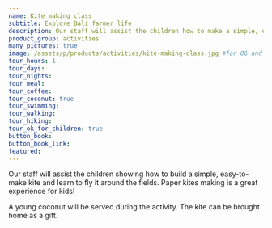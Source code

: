 ```yaml
---
name: Kite making class
subtitle: Explore Bali farmer life
description: Our staff will assist the children how to make a simple, easy-to-make kite and learn how to fly it around the field. Paper kite that are great for kids!
product_group: activities
many_pictures: true
image: /assets/p/products/activities/kite-making-class.jpg #for OG and twitter cards
tour_hours: 1
tour_days:
tour_nights:
tour_meal:
tour_coffee:
tour_coconut: true
tour_swimming:
tour_walking:
tour_hiking:
tour_ok_for_children: true
button_book:
button_book_link:
featured:
---
```


Our staff will assist the children showing how to build a simple, easy-to-make kite and learn to fly it around the fields. Paper kites making is a great experience for kids!

A young coconut will be served during the activity. The kite can be brought home as a gift.
